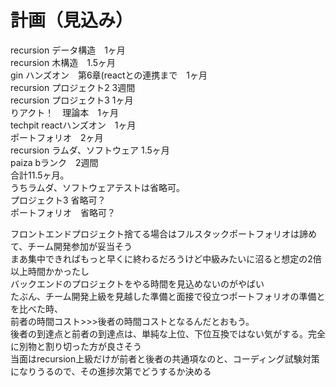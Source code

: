 # 計画（見込み）
recursion データ構造　1ヶ月</br>
recursion 木構造　1.5ヶ月</br>
gin ハンズオン　第6章(reactとの連携まで　1ヶ月</br>
recursion プロジェクト2 3週間</br>
recursion プロジェクト3 1ヶ月</br>
りアクト！　理論本　1ヶ月</br>
techpit reactハンズオン　1ヶ月</br>
ポートフォリオ　2ヶ月</br>
recursion ラムダ、ソフトウェア 1.5ヶ月</br>
paiza bランク　2週間</br>
合計11.5ヶ月。</br>
うちラムダ、ソフトウェアテストは省略可。</br>
プロジェクト3 省略可？</br>
ポートフォリオ　省略可？</br>

フロントエンドプロジェクト捨てる場合はフルスタックポートフォリオは諦めて、チーム開発参加が妥当そう</br>
まあ集中できればもっと早くに終わるだろうけど中級みたいに沼ると想定の2倍以上時間かかったし </br>
バックエンドのプロジェクトをやる時間を見込めないのがやばい</br>
たぶん、チーム開発上級を見越した準備と面接で役立つポートフォリオの準備とを比べた時、</br>
前者の時間コスト>>>後者の時間コストとなるんだとおもう。 </br>
後者の到達点と前者の到達点は、単純な上位、下位互換ではない気がする。完全に別物と割り切った方が良さそう</br>
当面はrecursion上級だけが前者と後者の共通項なのと、コーディング試験対策になりうるので、その進捗次第でどうするか決める </br>